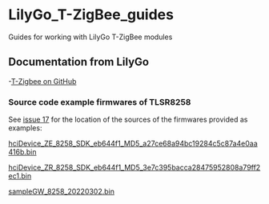 # LilyGo_T-ZigBee_guides
 Guides for working with LilyGo T-ZigBee modules
 
 
 
 
 
## Documentation from LilyGo

-[T-Zigbee on GitHub](https://github.com/Xinyuan-LilyGO/T-ZigBee)


### Source code example firmwares of TLSR8258
See [issue 17](https://github.com/Xinyuan-LilyGO/T-ZigBee/issues/17) for the location of the sources of the firmwares provided as examples:

[hciDevice_ZE_8258_SDK_eb644f1_MD5_a27ce68a94bc19284c5c87a4e0aa416b.bin](https://github.com/Xinyuan-LilyGO/telink-zigbee-sdk/tree/master/tl_zigbee_sdk/apps/hciDevice)

[hciDevice_ZR_8258_SDK_eb644f1_MD5_3e7c395bacca28475952808a79ff2ec1.bin](https://github.com/Xinyuan-LilyGO/telink-zigbee-sdk/tree/master/tl_zigbee_sdk/apps/hciDevice)

[sampleGW_8258_20220302.bin](https://github.com/Xinyuan-LilyGO/telink-zigbee-sdk/tree/master/tl_zigbee_sdk/apps/sampleGw)

